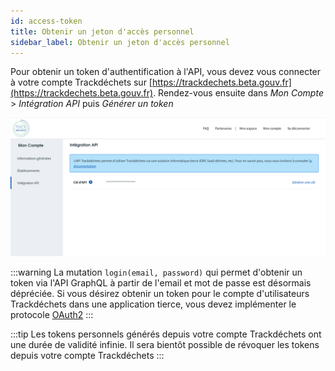 ```yaml
---
id: access-token
title: Obtenir un jeton d'accès personnel
sidebar_label: Obtenir un jeton d'accès personnel
---
```


Pour obtenir un token d'authentification à l'API, vous devez vous connecter à votre compte Trackdéchets sur [https://trackdechets.beta.gouv.fr](https://trackdechets.beta.gouv.fr). Rendez-vous ensuite dans *Mon Compte* > *Intégration API* puis *Générer un token*

![generate-access-token.png](assets/generate-access-token.png)

:::warning
La mutation `login(email, password)` qui permet d'obtenir un token via l'API GraphQL à partir de l'email et mot de passe est désormais dépréciée. Si vous désirez obtenir un token pour le compte d'utilisateurs Trackdéchets dans une application tierce, vous devez implémenter le protocole [OAuth2](oauth2)
:::


:::tip
Les tokens personnels générés depuis votre compte Trackdéchets ont une durée de validité infinie. Il sera bientôt possible de révoquer les tokens depuis votre compte Trackdéchets
:::
